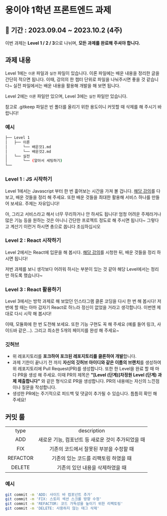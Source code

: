 # 웅이야 1학년 프론트엔드 과제

## 📆 기간 : 2023.09.04 ~ 2023.10.2 (4주)

이번 과제는 **Level 1 / 2 / 3**으로 나뉘며, **모든 과제를 완료해 주셔야 합니다.**

## 과제 내용

Level 1에는 `이론` 파일과 `실전` 파일이 있습니다. 이론 파일에는 배운 내용을 정리한 글을 간단히 적으면 됩니다. 이때, 강의의 한 챕터 단위로 파일을 나눠주시면 좋을 것 같습니다~ 실전 파일에서는 배운 내용을 활용해 개발을 해 보면 됩니다.

Level 2에는 `이론` 파일만 있으며, Level 3에는 `실전` 파일만 있습니다.

참고로 .gitkeep 파일은 빈 폴더를 올리기 위한 용도이니 커밋할 때 삭제를 해 주시기 바랍니다!

### 예시

```bash
├── Level 1
│   ├── 이론
│       └── 배운것1.md
│       └── 배운것2.md
│   └── 실전
│       └── (알아서 세팅하기)
└──
```

### Level 1 : JS 시작하기

Level 1에서는 Javascript 부터 한 번 흝어보는 시간을 가져 볼 겁니다.
[해당 강의](https://nomadcoders.co/javascript-for-beginners)를 다 보고, 배운 것들을 정리 해 주세요. 또한 배운 것들을 최대한 활용해 서비스 하나를 만들어 보세요. 주제는 자유입니다!

아, 그리고 서비스라고 해서 너무 무리하거나 안 하셔도 됩니다! 엄청 어려운 주제라거나 많은 기능 등을 원하는 것은 아니니 간단한 프로젝트 정도로 해 주시면 됩니다~ 그렇다고 계산기 이런거 하시면 총으로 쏩니다 조심하십시오

### Level 2 : React 시작하기

Level 2에서는 React에 입문을 해 봅시다.
[해당 강의](https://nomadcoders.co/react-for-beginners)를 시청한 뒤, 배운 것들을 정리 하시면 됩니다!

저번 과제를 보니 생각보다 어려워 하시는 부분이 있는 것 같아 해당 Level에서는 정리만 하도록 했습니다~

### Level 3 : React 활용하기

Level 3에서는 방학 과제로 해 보았던 인스타그램 클론 코딩을 다시 한 번 해 봅시다! 저번에 할 때는 아마 갑자기 React로 하느라 정신이 없었을 거라고 생각합니다. 이번엔 제대로 다시 시작 해 봅시다!

이때, 모듈화에 한 번 도전해 보세요. 또한 기능 구현도 꼭 해 주세요 (예를 들어 링크, 사이드바 같은...). 그리고 최소한 5개의 페이지를 완성 해 주세요~

### 깃허브

- 위 레포지토리를 **포크하여 포크된 레포지토리를 클론하여 개발**합니다.
- 과제 기한이 끝나기 전 까지 **자신의 깃허브 아이디와 같은 이름의 브랜치**를 생성하여 위 레포지토리에 Pull Request(PR)를 생성합니다. 또한 한 Level을 완료 할 때 마다 PR을 생성 해 주세요. 이때 PR의 제목은 **"[Level (단계)]차정원 Level (단계) 과제 제출합니다"** 와 같은 형식으로 PR을 생성합니다. PR의 내용에는 자신의 느낀점이나 질문을 작성합니다.
- 생성한 PR에는 주기적으로 피드백 및 댓글이 추가될 수 있습니다. 틈틈히 확인 해 주세요!

## 커밋 룰

|          |                                                    |
| :------: | :------------------------------------------------: |
|   type   |                    description                     |
|   ADD    | 새로운 기능, 컴포넌트 등 새로운 것이 추가되었을 때 |
|   FIX    |      기존의 코드에서 잘못된 부분을 수정할 때       |
| REFACTOR |       기존의 있는 코드를 리팩토링 하였을 때        |
|  DELETE  |          기존의 있던 내용을 삭제하였을 때          |

### 예시

```bash
git commit -m 'ADD: 사이드 바 컴포넌트 추가'
git commit -m 'FIX: 스토리 섹션 스크롤 방향 수정'
git commit -m 'REFACTOR: 코드 가독성을 높이기 위한 리팩토링'
git commit -m 'DELETE: 사용하지 않는 태그 삭제'
```
